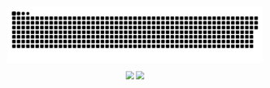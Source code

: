 
<!-- Contribution Snake -->
<p align="center">
  <img src="https://raw.githubusercontent.com/gauravsinhaweb/gauravsinhaweb/master/download.svg" alt="Contribution Snake" />
</p>

<!-- GitHub Stats -->
<p align="center">
  <img height="170" src="https://github-readme-stats.vercel.app/api?username=gauravsinhaweb&show_icons=true&theme=radical&hide_border=true" />
  <img height="170" src="https://github-readme-streak-stats.herokuapp.com?user=gauravsinhaweb&theme=radical&hide_border=true" />
</p>

